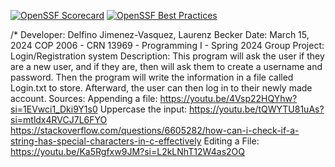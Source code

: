 [![OpenSSF Scorecard](https://api.scorecard.dev/projects/github.com/Legolotz/Final-Project/badge)](https://scorecard.dev/viewer/?uri=github.com/Legolotz/Final-Project)
[![OpenSSF Best Practices](https://www.bestpractices.dev/projects/10212/badge)](https://www.bestpractices.dev/projects/10212)

/*
Developer: Delfino Jimenez-Vasquez, Laurenz Becker
Date: March 15, 2024
COP 2006 - CRN 13969 - Programming I - Spring 2024
Group Project: Login/Registration system
Description:
       This program will ask the user if they are a new user, and if they are, then will ask them to create a username
       and password. Then the program will write the information in a file called Login.txt to store. Afterward,
       the user can then log in to their newly made account.
Sources:
       Appending a file: https://youtu.be/4Vsp22HQYhw?si=1EVwci1_Dki9Y1s0
       Uppercase the input: https://youtu.be/tQWYTU81uAs?si=mtldx4RVCJ7L6FYO
       https://stackoverflow.com/questions/6605282/how-can-i-check-if-a-string-has-special-characters-in-c-effectively
       Editing a File: https://youtu.be/Ka5Rgfxw9JM?si=L2kLNhT12W4as2OQ
